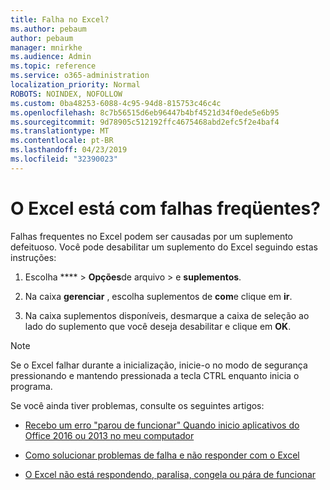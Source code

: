 ```yaml
---
title: Falha no Excel?
ms.author: pebaum
author: pebaum
manager: mnirkhe
ms.audience: Admin
ms.topic: reference
ms.service: o365-administration
localization_priority: Normal
ROBOTS: NOINDEX, NOFOLLOW
ms.custom: 0ba48253-6088-4c95-94d8-815753c46c4c
ms.openlocfilehash: 8c7b56515d6eb96447b4bf4521d34f0ede5e6b95
ms.sourcegitcommit: 9d78905c512192ffc4675468abd2efc5f2e4baf4
ms.translationtype: MT
ms.contentlocale: pt-BR
ms.lasthandoff: 04/23/2019
ms.locfileid: "32390023"
---
```

# <a name="frequent-excel-crashes"></a>O Excel está com falhas freqüentes?

Falhas frequentes no Excel podem ser causadas por um suplemento defeituoso. Você pode desabilitar um suplemento do Excel seguindo estas instruções:
  
1. Escolha **** \> **Opções**de arquivo \> e **suplementos**.
    
2. Na caixa **gerenciar** , escolha suplementos de **com**e clique em **ir**.
    
3. Na caixa suplementos disponíveis, desmarque a caixa de seleção ao lado do suplemento que você deseja desabilitar e clique em **OK**.
    
> [!NOTE]
> Se o Excel falhar durante a inicialização, inicie-o no modo de segurança pressionando e mantendo pressionada a tecla CTRL enquanto inicia o programa. 
  
Se você ainda tiver problemas, consulte os seguintes artigos:
  
- [Recebo um erro "parou de funcionar" Quando inicio aplicativos do Office 2016 ou 2013 no meu computador](https://support.office.com/article/52bd7985-4e99-4a35-84c8-2d9b8301a2fa.aspx)
    
- [Como solucionar problemas de falha e não responder com o Excel](https://support.microsoft.com/help/2758592/how-to-troubleshoot-crashing-and-not-responding-issues-with-excel)
    
- [O Excel não está respondendo, paralisa, congela ou pára de funcionar](https://support.office.com/article/37e7d3c9-9e84-40bf-a805-4ca6853a1ff4.aspx)
    
